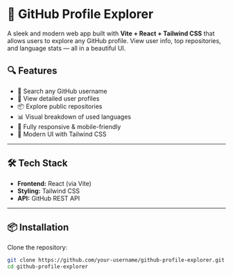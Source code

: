 # 🚀 GitHub Profile Explorer

A sleek and modern web app built with **Vite + React + Tailwind CSS** that allows users to explore any GitHub profile. View user info, top repositories, and language stats — all in a beautiful UI.

## 🔍 Features

- 🔎 Search any GitHub username
- 👤 View detailed user profiles
- 📦 Explore public repositories
- 📊 Visual breakdown of used languages
- 📱 Fully responsive & mobile-friendly
- 🌈 Modern UI with Tailwind CSS

---

## 🛠️ Tech Stack

- **Frontend:** React (via Vite)
- **Styling:** Tailwind CSS
- **API:** GitHub REST API

---

## 📦 Installation

Clone the repository:

```bash
git clone https://github.com/your-username/github-profile-explorer.git
cd github-profile-explorer

